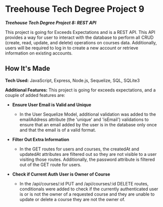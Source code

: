 # Treehouse Tech Degree Project 9

***Treehouse Tech Degree Project 8: REST API***

This project is going for Exceeds Expectations and is a REST API. This API provides a way for user to interact with the database to perform all CRUD (create, read, update, and delete) operations on courses data. Additionally, users will be required to log in to create a new account or retrieve information on existing accounts.

## How It's Made
**Tech Used:** JavaScript, Express, Node.js, Sequelize, SQL, SQLite3

**Additional Features:** This project is going for exceeds expectations, and a couple of added features are:

* **Ensure User Email is Valid and Unique** 
    * In the User Sequelize Model, additional validation was added to the emailAddress attribute (the 'unique' and 'isEmail') validations to ensure that an email added by the user is in the database only once and that the email is of a valid format.

* **Filter Out Extra Information** 
    * In the GET routes for users and courses, the createdAt and updatedAt attributes are filtered out so they are not visible to a user visiting those routes. Additionally, the password attribute is filtered out of the GET route for users.

* **Check if Current Auth User is Owner of Course** 
    * In the /api/courses/:id PUT and /api/courses/:id DELETE routes, conditionals were added to check if the currently authenticated user is or is not the owner of a requested course and they are unable to update or delete a course they are not the owner of.